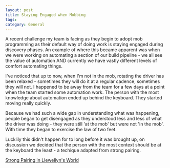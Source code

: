 ```yaml
---
layout: post
title: Staying Engaged when Mobbing
tags: 
category: General
---
```


A recent challenge my team is facing as they begin to adopt mob programming as their default way of doing work is staying engaged during discovery phases. An example of where this became apparent was when we were working on automating a section of our build pipeline - we all see the value of automation AND currently we have vastly different levels of comfort automating things.

I've noticed that up to now, when I'm not in the mob, rotating the driver has been relaxed - sometimes they will do it at a regular cadence, sometimes they will not. I happened to be away from the team for a few days at a point when the team started some automation work. The person with the most knowledge about automation ended up behind the keyboard. They started moving really quickly. 

Because we had such a wide gap in understanding what was happening, people began to get disengaged as they understood less and less of what the driver was doing - they were still 'at the mob' but were not 'in the mob'. With time they began to exercise the law of two feet.

Lucklily this didn't happen for to long before it was brought up, on discussion we decided that the person with the most context should be at the keyboard the least - a techique adapted from strong pairing.



[Strong Pairing in Llewellyn's World](http://llewellynfalco.blogspot.co.nz/2014/06/llewellyns-strong-style-pairing.html)
